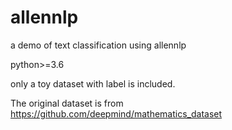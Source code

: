 # allennlp

a demo of text classification using allennlp  

python>=3.6

only a toy dataset with label is included.

The original dataset is from https://github.com/deepmind/mathematics_dataset
